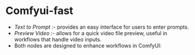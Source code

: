# Comfyui-fast
- _Text to Prompt_ :- provides an easy interface for users to enter prompts.
- _Preview Video_ :- allows for a quick video file preview, useful in workflows that handle video inputs.
- Both nodes are designed to enhance workflows in ComfyUI:
